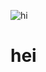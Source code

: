  ![hi]([https://64.media.tumblr.com/0855ffd410ae7f5375847b5f12ecf5a0/5ff287f278d306f1-b4/s2048x3072/01e964be2339612ec21d85f194c73095144c2f49.pnj](https://i.pinimg.com/736x/bb/0f/0d/bb0f0de342b84870d99e636cc0a6376c.jpg))
# hei
